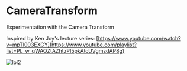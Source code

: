 # CameraTransform
Experimentation with the Camera Transform

Inspired by Ken Joy's lecture series: [https://www.youtube.com/watch?v=mpTl003EXCY](https://www.youtube.com/playlist?list=PL_w_qWAQZtAZhtzPI5pkAtcUVgmzdAP8g)

![lol2](https://github.com/samcoble/CameraTransform/assets/32228102/9154f08f-6124-48a4-aa85-b4998dda964c)

